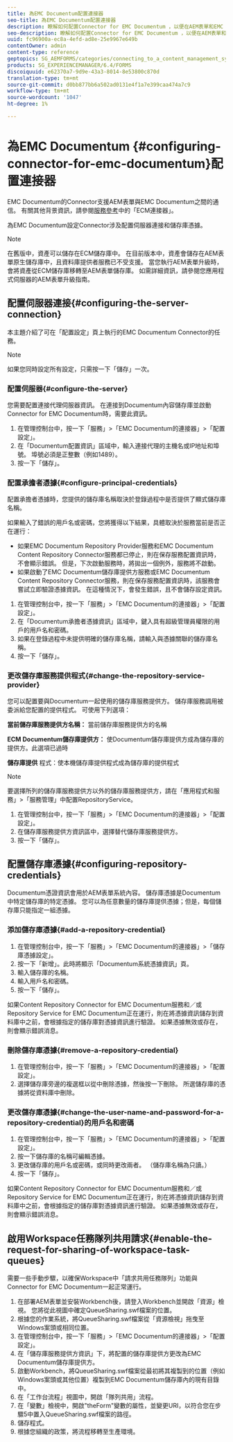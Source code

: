 ```yaml
---
title: 為EMC Documentum配置連接器
seo-title: 為EMC Documentum配置連接器
description: 瞭解如何配置Connector for EMC Documentum ，以便在AEM表單和EMC Documentum之間進行通信。
seo-description: 瞭解如何配置Connector for EMC Documentum ，以便在AEM表單和EMC Documentum之間進行通信。
uuid: fc96900a-ec8a-4efd-ad8e-25e9967e649b
contentOwner: admin
content-type: reference
geptopics: SG_AEMFORMS/categories/connecting_to_a_content_management_system
products: SG_EXPERIENCEMANAGER/6.4/FORMS
discoiquuid: e62370a7-9d9e-43a3-8014-8e53800c870d
translation-type: tm+mt
source-git-commit: d0bb877bb6a502ad0131e4f1a7e399caa474a7c9
workflow-type: tm+mt
source-wordcount: '1047'
ht-degree: 1%

---
```



# 為EMC Documentum {#configuring-connector-for-emc-documentum}配置連接器

EMC Documentum的Connector支援AEM表單與EMC Documentum之間的通信。 有關其他背景資訊，請參閱[服務參考](https://www.adobe.com/go/learn_aemforms_services_63)中的「ECM連接器」。

為EMC Documentum設定Connector涉及配置伺服器連接和儲存庫憑據。

>[!NOTE]
>
>在舊版中，資產可以儲存在ECM儲存庫中。 在目前版本中，資產會儲存在AEM表單原生儲存庫中，且資料庫提供者服務已不受支援。 當您執行AEM表單升級時，會將資產從ECM儲存庫移轉至AEM表單儲存庫。 如需詳細資訊，請參閱您應用程式伺服器的AEM表單升級指南。

## 配置伺服器連接{#configuring-the-server-connection}

本主題介紹了可在「配置設定」頁上執行的EMC Documentum Connector的任務。

>[!NOTE]
>
>如果您同時設定所有設定，只需按一下「儲存」一次。

### 配置伺服器{#configure-the-server}

您需要配置連接代理伺服器資訊。 在連接到Documentum內容儲存庫並啟動Connector for EMC Documentum時，需要此資訊。

1. 在管理控制台中，按一下「服務」>「EMC Documentum的連接器」>「配置設定」。
1. 在「Documentum配置資訊」區域中，輸入連接代理的主機名或IP地址和埠號。 埠號必須是正整數（例如1489）。
1. 按一下「儲存」。

### 配置承擔者憑據{#configure-principal-credentials}

配置承擔者憑據時，您提供的儲存庫名稱取決於登錄過程中是否提供了顯式儲存庫名稱。

如果輸入了錯誤的用戶名或密碼，您將獲得以下結果，具體取決於服務當前是否正在運行：

* 如果EMC Documentum Repository Provider服務和EMC Documentum Content Repository Connector服務都已停止，則在保存服務配置資訊時，不會顯示錯誤。 但是，下次啟動服務時，將拋出一個例外，服務將不啟動。
* 如果啟動了EMC Documentum儲存庫提供方服務或EMC Documentum Content Repository Connector服務，則在保存服務配置資訊時，該服務會嘗試立即驗證憑據資訊。 在這種情況下，會發生錯誤，且不會儲存設定資訊。

1. 在管理控制台中，按一下「服務」>「EMC Documentum的連接器」>「配置設定」。
1. 在「Documentum承擔者憑據資訊」區域中，鍵入具有超級管理員權限的用戶的用戶名和密碼。
1. 如果在登錄過程中未提供明確的儲存庫名稱，請輸入與憑據關聯的儲存庫名稱。
1. 按一下「儲存」。

### 更改儲存庫服務提供程式{#change-the-repository-service-provider}

您可以配置要與Documentum一起使用的儲存庫服務提供方。 儲存庫服務調用被委派給您配置的提供程式。 可使用下列選項：

**當前儲存庫服務提供方名稱：** 當前儲存庫服務提供方的名稱

**ECM Documentum儲存庫提供方：** 使Documentum儲存庫提供方成為儲存庫的提供方。此選項已過時

**儲存庫提供** 程式：使本機儲存庫提供程式成為儲存庫的提供程式

>[!NOTE]
>
>要選擇所列的儲存庫服務提供方以外的儲存庫服務提供方，請在「應用程式和服務」>「服務管理」中配置RepositoryService。<!-- Fix broken link (See Managing Services) -->

1. 在管理控制台中，按一下「服務」>「EMC Documentum的連接器」>「配置設定」。
1. 在儲存庫服務提供方資訊區中，選擇替代儲存庫服務提供方。
1. 按一下「儲存」。

## 配置儲存庫憑據{#configuring-repository-credentials}

Documentum憑證資訊會用於AEM表單系統內容。 儲存庫憑據是Documentum中特定儲存庫的特定憑據。 您可以為任意數量的儲存庫提供憑據；但是，每個儲存庫只能指定一組憑據。

### 添加儲存庫憑據{#add-a-repository-credential}

1. 在管理控制台中，按一下「服務」>「EMC Documentum的連接器」>「儲存庫憑據設定」。
1. 按一下「新增」。此時將顯示「Documentum系統憑據資訊」頁。
1. 輸入儲存庫的名稱。
1. 輸入用戶名和密碼。
1. 按一下「儲存」。

如果Content Repository Connector for EMC Documentum服務和／或Repository Service for EMC Documentum正在運行，則在將憑據資訊儲存到資料庫中之前，會根據指定的儲存庫對憑據資訊進行驗證。 如果憑據無效或存在，則會顯示錯誤消息。

### 刪除儲存庫憑據{#remove-a-repository-credential}

1. 在管理控制台中，按一下「服務」>「EMC Documentum的連接器」>「配置設定」。
1. 選擇儲存庫旁邊的複選框以從中刪除憑據，然後按一下刪除。 所選儲存庫的憑據將從資料庫中刪除。

### 更改儲存庫憑據{#change-the-user-name-and-password-for-a-repository-credential}的用戶名和密碼

1. 在管理控制台中，按一下「服務」>「EMC Documentum的連接器」>「配置設定」。
1. 按一下儲存庫的名稱可編輯憑據。
1. 更改儲存庫的用戶名或密碼，或同時更改兩者。 （儲存庫名稱為只讀。）
1. 按一下「儲存」。

如果Content Repository Connector for EMC Documentum服務和／或Repository Service for EMC Documentum正在運行，則在將憑據資訊儲存到資料庫中之前，會根據指定的儲存庫對憑據資訊進行驗證。 如果憑據無效或存在，則會顯示錯誤消息。

## 啟用Workspace任務隊列共用請求{#enable-the-request-for-sharing-of-workspace-task-queues}

需要一些手動步驟，以確保Workspace中「請求共用任務隊列」功能與Connector for EMC Documentum一起正常運行。

1. 在部署AEM表單並安裝Workbench後，請登入Workbench並開啟「資源」檢視。 您將從此視圖中確定QueueSharing.swf檔案的位置。
1. 根據您的作業系統，將QueueSharing.swf檔案從「資源檢視」拖曳至Windows案頭或相同位置。
1. 在管理控制台中，按一下「服務」>「EMC Documentum的連接器」>「配置設定」。
1. 在「儲存庫服務提供方資訊」下，將配置的儲存庫提供方更改為EMC Documentum儲存庫提供方。
1. 啟動Workbench，將QueueSharing.swf檔案從最初將其複製到的位置（例如Windows案頭或其他位置）複製到EMC Documentum儲存庫內的現有目錄中。
1. 在「工作台流程」視圖中，開啟「隊列共用」流程。
1. 在「變數」檢視中，開啟&quot;theForm&quot;變數的屬性，並變更URI，以符合您在步驟5中置入QueueSharing.swf檔案的路徑。
1. 儲存程式。
1. 根據您組織的政策，將流程移轉至生產環境。

